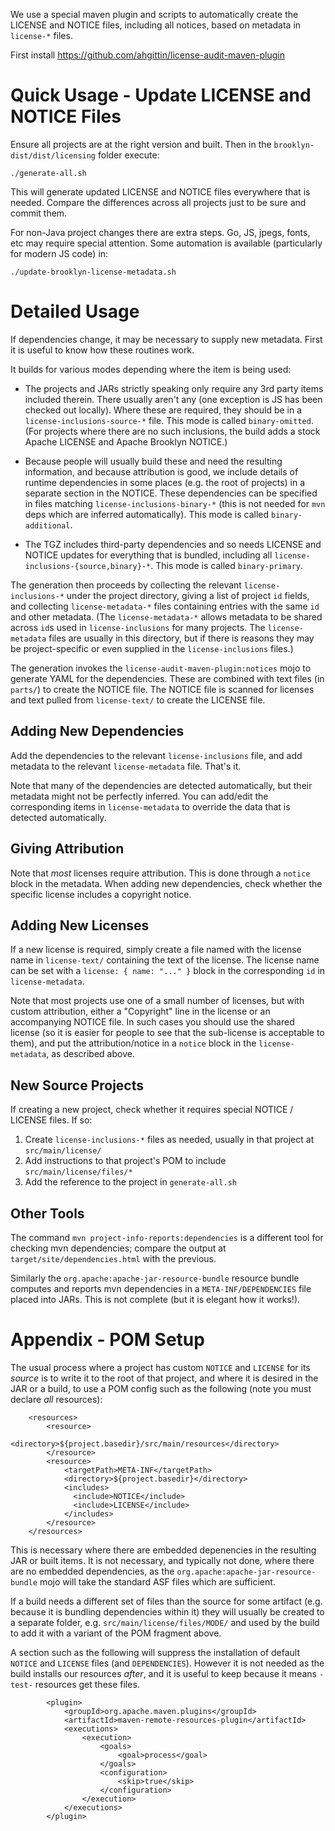 
We use a special maven plugin and scripts to automatically create the LICENSE and NOTICE
files, including all notices, based on metadata in `license-*` files.

First install  https://github.com/ahgittin/license-audit-maven-plugin


# Quick Usage - Update LICENSE and NOTICE Files

Ensure all projects are at the right version and built.
Then in the `brooklyn-dist/dist/licensing` folder execute:

    ./generate-all.sh

This will generate updated LICENSE and NOTICE files everywhere that is needed. 
Compare the differences across all projects just to be sure and commit them.

For non-Java project changes there are extra steps.  Go, JS, jpegs, fonts, etc may require
special attention.  Some automation is available (particularly for modern JS code) in:

    ./update-brooklyn-license-metadata.sh


# Detailed Usage

If dependencies change, it may be necessary to supply new metadata.
First it is useful to know how these routines work.

It builds for various modes depending where the item is being used:

* The projects and JARs strictly speaking only require any 3rd party items
  included therein.  There usually aren't any (one exception is JS has been checked out
  locally).  Where these are required, they should be in a `license-inclusions-source-*` file.
  This mode is called `binary-omitted`. (For projects where there are no such inclusions,
  the build adds a stock Apache LICENSE and Apache Brooklyn NOTICE.)
  
* Because people will usually build these and need the resulting information, and
  because attribution is good, we include details of runtime dependencies in some places
  (e.g. the root of projects) in a separate section in the NOTICE. These dependencies can 
  be specified in files matching `license-inclusions-binary-*` (this is not needed for `mvn` 
  deps which are inferred automatically). This mode is called `binary-additional`.

* The TGZ includes third-party dependencies and so needs LICENSE and NOTICE updates
  for everything that is bundled, including all `license-inclusions-{source,binary}-*`. 
  This mode is called `binary-primary`.

The generation then proceeds by collecting the relevant `license-inclusions-*` under the project
directory, giving a list of project `id` fields, and collecting `license-metadata-*` files containing 
entries with the same `id` and other metadata. (The `license-metadata-*` allows metadata to be shared
across `id`s used in `license-inclusions` for many projects. The `license-metadata` files are usually 
in this directory, but if there is reasons they may be project-specific or even supplied in the
`license-inclusions` files.)

The generation invokes the `license-audit-maven-plugin:notices` mojo to generate YAML
for the dependencies. These are combined with text files (in `parts/`) to create the NOTICE file.
The NOTICE file is scanned for licenses and text pulled from `license-text/` to create the LICENSE file.

## Adding New Dependencies

Add the dependencies to the relevant `license-inclusions` file, and
add metadata to the relevant `license-metadata` file.  That's it.

Note that many of the dependencies are detected automatically, but their metadata might
not be perfectly inferred.  You can add/edit the corresponding items in `license-metadata`
to override the data that is detected automatically.

## Giving Attribution

Note that _most_ licenses require attribution. This is done through a `notice` block in the metadata.
When adding new dependencies, check whether the specific license includes a copyright notice.

## Adding New Licenses

If a new license is required, simply create a file named with the license name in `license-text/` 
containing the text of the license.  The license name can be set with a `license: { name: "..." }`
block in the corresponding `id` in `license-metadata`.

Note that most projects use one of a small number of licenses, but with custom attribution,
either a "Copyright" line in the license or an accompanying NOTICE file. In such cases you
should use the shared license (so it is easier for people to see that the sub-license is
acceptable to them), and put the attribution/notice in a `notice` block in the `license-metadata`,
as described above.

## New Source Projects

If creating a new project, check whether it requires special NOTICE / LICENSE files.
If so:

1. Create `license-inclusions-*` files as needed, usually in that project at `src/main/license/`
2. Add instructions to that project's POM to include `src/main/license/files/*`
3. Add the reference to the project in `generate-all.sh` 


## Other Tools

The command `mvn project-info-reports:dependencies` is a different tool for checking mvn dependencies;
compare the output at `target/site/dependencies.html` with the previous.

Similarly the `org.apache:apache-jar-resource-bundle` resource bundle computes and reports mvn dependencies
in a `META-INF/DEPENDENCIES` file placed into JARs.  This is not complete (but it is elegant how it works!). 


# Appendix - POM Setup

The usual process where a project has custom `NOTICE` and `LICENSE` for its _source_
is to write it to the root of that project, and where it is desired in the JAR or a build,
to use a POM config such as the following (note you must declare _all_ resources):

        <resources>
            <resource>
                <directory>${project.basedir}/src/main/resources</directory>
            </resource>
            <resource>
                <targetPath>META-INF</targetPath>
                <directory>${project.basedir}</directory>
                <includes>
                  <include>NOTICE</include>
                  <include>LICENSE</include>
                </includes>
            </resource>
        </resources>

This is necessary where there are embedded depenencies in the resulting JAR or built items.
It is not necessary, and typically not done, where there are no embedded dependencies, as the
`org.apache:apache-jar-resource-bundle` mojo will take the standard ASF files which are sufficient.

If a build needs a different set of files than the source for some artifact (e.g. because it is bundling
dependencies within it) they will usually be created to a separate folder, e.g. `src/main/license/files/MODE/`
and used by the build to add it with a variant of the POM fragment above.

A section such as the following will suppress the installation of default `NOTICE` and `LICENSE` files
(and `DEPENDENCIES`).  However it is not needed as the build installs our resources _after_, and it is
useful to keep because it means `-test-` resources get these files.

            <plugin>
                <groupId>org.apache.maven.plugins</groupId>
                <artifactId>maven-remote-resources-plugin</artifactId>
                <executions>
                    <execution>
                        <goals>
                            <goal>process</goal>
                        </goals>
                        <configuration>
                            <skip>true</skip>
                        </configuration>
                    </execution>
                </executions>
            </plugin>
